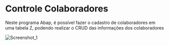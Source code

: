 <h1>Controle Colaboradores</h1>

<p>Neste programa Abap, é possível fazer o cadastro de colaboradores em uma tabela Z, podendo realizar o CRUD das informações dos colaboradores</p>

![Screenshot_1](https://user-images.githubusercontent.com/93271677/194600133-4695c5cd-bd37-4ef9-b8a3-bfc7c013cc8b.png)
